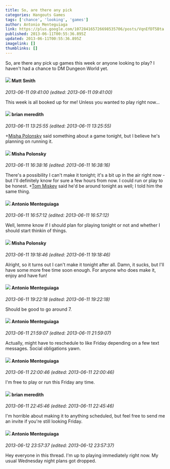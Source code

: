 ```yaml
---
title: So, are there any pick
categories: Hangouts Games
tags: ['chance', 'looking', 'games']
author: Antonio Menteguiaga
link: https://plus.google.com/107284165726698535706/posts/VqnEfDT5Bta
published: 2013-06-11T00:55:36.895Z
updated: 2013-06-11T00:55:36.895Z
imagelink: []
thumblinks: []
---
```


So, are there any pick up games this week or anyone looking to play? I haven&#39;t had a chance to DM Dungeon World yet.
<div id='comment z13fsbma0smfjnhpg04cj11jmxnkjbrg4sw0k'>
  <h4><img src='{{site.baseurl}}//images/avatars/114058978089705547111_photo.jpg'> Matt Smith</h4>
      <p><cite>2013-06-11 09:41:00 (edited: 2013-06-11 09:41:00)</cite></p>
        <p>This week is all booked up for me! Unless you wanted to play right now...</p>
</div>
        

<div id='comment z13fsbma0smfjnhpg04cj11jmxnkjbrg4sw0k'>
  <h4><img src='{{site.baseurl}}//images/avatars/109151381362253113931_photo.jpg'> brian meredith</h4>
      <p><cite>2013-06-11 13:25:55 (edited: 2013-06-11 13:25:55)</cite></p>
        <p><span class="proflinkWrapper"><span class="proflinkPrefix">+</span><a class="proflink" href="https://plus.google.com/116245899164381280330" oid="116245899164381280330">Misha Polonsky</a></span> said something about a game tonight, but I believe he&#39;s planning on running it. </p>
</div>
        

<div id='comment z13fsbma0smfjnhpg04cj11jmxnkjbrg4sw0k'>
  <h4><img src='{{site.baseurl}}//images/avatars/116245899164381280330_photo.jpg'> Misha Polonsky</h4>
      <p><cite>2013-06-11 16:38:16 (edited: 2013-06-11 16:38:16)</cite></p>
        <p>There&#39;s a possibility I can&#39;t make it tonight; it&#39;s a bit up in the air right now - but I&#39;ll definitely know for sure a few hours from now. I could run or play to be honest. <span class="proflinkWrapper"><span class="proflinkPrefix">+</span><a class="proflink" href="https://plus.google.com/110110374841646652137" oid="110110374841646652137">Tom Miskey</a></span> said he&#39;d be around tonight as well; I told him the same thing.</p>
</div>
        

<div id='comment z13fsbma0smfjnhpg04cj11jmxnkjbrg4sw0k'>
  <h4><img src='{{site.baseurl}}//images/avatars/107284165726698535706_photo.jpg'> Antonio Menteguiaga</h4>
      <p><cite>2013-06-11 16:57:12 (edited: 2013-06-11 16:57:12)</cite></p>
        <p>Well, lemme know if I should plan for playing tonight or not and whether I should start thinkin of things.</p>
</div>
        

<div id='comment z13fsbma0smfjnhpg04cj11jmxnkjbrg4sw0k'>
  <h4><img src='{{site.baseurl}}//images/avatars/116245899164381280330_photo.jpg'> Misha Polonsky</h4>
      <p><cite>2013-06-11 19:18:46 (edited: 2013-06-11 19:18:46)</cite></p>
        <p>Alright, so it turns out I can&#39;t make it tonight after all. Damn, it sucks, but I&#39;ll have some more free time soon enough. For anyone who does make it, enjoy and have fun!</p>
</div>
        

<div id='comment z13fsbma0smfjnhpg04cj11jmxnkjbrg4sw0k'>
  <h4><img src='{{site.baseurl}}//images/avatars/107284165726698535706_photo.jpg'> Antonio Menteguiaga</h4>
      <p><cite>2013-06-11 19:22:18 (edited: 2013-06-11 19:22:18)</cite></p>
        <p>Should be good to go around 7.</p>
</div>
        

<div id='comment z13fsbma0smfjnhpg04cj11jmxnkjbrg4sw0k'>
  <h4><img src='{{site.baseurl}}//images/avatars/107284165726698535706_photo.jpg'> Antonio Menteguiaga</h4>
      <p><cite>2013-06-11 21:59:07 (edited: 2013-06-11 21:59:07)</cite></p>
        <p>Actually, might have to reschedule to like Friday depending on a few text messages. Social obligations yawn.</p>
</div>
        

<div id='comment z13fsbma0smfjnhpg04cj11jmxnkjbrg4sw0k'>
  <h4><img src='{{site.baseurl}}//images/avatars/107284165726698535706_photo.jpg'> Antonio Menteguiaga</h4>
      <p><cite>2013-06-11 22:00:46 (edited: 2013-06-11 22:00:46)</cite></p>
        <p>I&#39;m free to play or run this Friday any time.</p>
</div>
        

<div id='comment z13fsbma0smfjnhpg04cj11jmxnkjbrg4sw0k'>
  <h4><img src='{{site.baseurl}}//images/avatars/109151381362253113931_photo.jpg'> brian meredith</h4>
      <p><cite>2013-06-11 22:45:46 (edited: 2013-06-11 22:45:46)</cite></p>
        <p>I&#39;m horrible about making it to anything scheduled, but feel free to send me an invite if you&#39;re still looking Friday.</p>
</div>
        

<div id='comment z13fsbma0smfjnhpg04cj11jmxnkjbrg4sw0k'>
  <h4><img src='{{site.baseurl}}//images/avatars/107284165726698535706_photo.jpg'> Antonio Menteguiaga</h4>
      <p><cite>2013-06-12 23:57:37 (edited: 2013-06-12 23:57:37)</cite></p>
        <p>Hey everyone in this thread. I&#39;m up to playing immediately right now. My usual Wednesday night plans got dropped.</p>
</div>
        